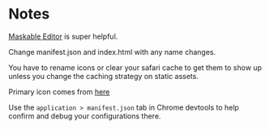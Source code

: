 # Notes
[Maskable Editor](https://maskable.app/editor) is super helpful.

Change manifest.json and index.html with any name changes.

You have to rename icons or clear your safari cache to get them to show up
unless you change the caching strategy on static assets.

Primary icon comes from [here](https://www.flaticon.com/free-icon/sazerac_3105336)

Use the `application > manifest.json` tab in Chrome devtools to help confirm
and debug your configurations there.
